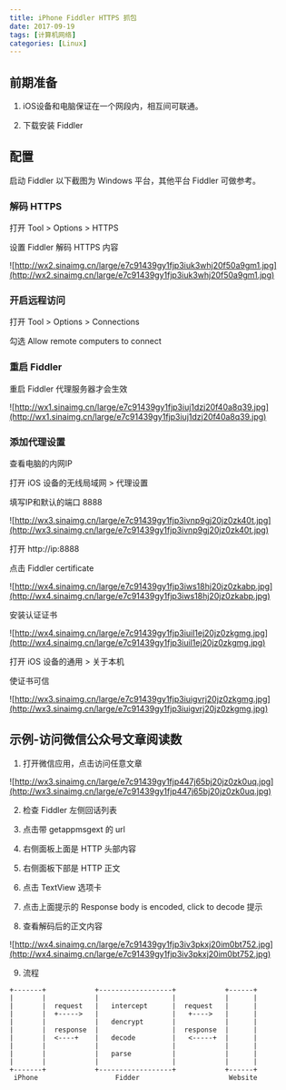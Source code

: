 ```yaml
---
title: iPhone Fiddler HTTPS 抓包
date: 2017-09-19
tags: [计算机网络]
categories: [Linux]
---
```


## 前期准备

1. iOS设备和电脑保证在一个网段内，相互间可联通。

2. 下载安装 Fiddler

## 配置

启动 Fiddler 以下截图为 Windows 平台，其他平台 Fiddler 可做参考。

### 解码 HTTPS

打开 Tool > Options > HTTPS 

设置 Fiddler 解码 HTTPS 内容

![http://wx2.sinaimg.cn/large/e7c91439gy1fjp3iuk3whj20f50a9gm1.jpg](http://wx2.sinaimg.cn/large/e7c91439gy1fjp3iuk3whj20f50a9gm1.jpg)


### 开启远程访问

打开 Tool > Options > Connections

勾选 Allow remote computers to connect


### 重启 Fiddler
重启 Fiddler 代理服务器才会生效


![http://wx1.sinaimg.cn/large/e7c91439gy1fjp3iuj1dzj20f40a8q39.jpg](http://wx1.sinaimg.cn/large/e7c91439gy1fjp3iuj1dzj20f40a8q39.jpg)

### 添加代理设置

查看电脑的内网IP

打开 iOS 设备的无线局域网 > 代理设置

填写IP和默认的端口 8888

![http://wx3.sinaimg.cn/large/e7c91439gy1fjp3ivnp9gj20jz0zk40t.jpg](http://wx3.sinaimg.cn/large/e7c91439gy1fjp3ivnp9gj20jz0zk40t.jpg)

打开 http://ip:8888

点击 Fiddler certificate 

![http://wx4.sinaimg.cn/large/e7c91439gy1fjp3iws18hj20jz0zkabp.jpg](http://wx4.sinaimg.cn/large/e7c91439gy1fjp3iws18hj20jz0zkabp.jpg)

安装认证证书

![http://wx4.sinaimg.cn/large/e7c91439gy1fjp3iuil1ej20jz0zkgmg.jpg](http://wx4.sinaimg.cn/large/e7c91439gy1fjp3iuil1ej20jz0zkgmg.jpg)

打开 iOS 设备的通用 > 关于本机

使证书可信

![http://wx3.sinaimg.cn/large/e7c91439gy1fjp3iuigvrj20jz0zkgmg.jpg](http://wx3.sinaimg.cn/large/e7c91439gy1fjp3iuigvrj20jz0zkgmg.jpg)

## 示例-访问微信公众号文章阅读数

1. 打开微信应用，点击访问任意文章

![http://wx3.sinaimg.cn/large/e7c91439gy1fjp447j65bj20jz0zk0uq.jpg](http://wx3.sinaimg.cn/large/e7c91439gy1fjp447j65bj20jz0zk0uq.jpg)

2. 检查 Fiddler 左侧回话列表

3. 点击带 getappmsgext 的 url

4. 右侧面板上面是 HTTP 头部内容

5. 右侧面板下部是 HTTP 正文

6. 点击 TextView 选项卡

7. 点击上面提示的 Response body is encoded, click to decode 提示

8. 查看解码后的正文内容

![http://wx4.sinaimg.cn/large/e7c91439gy1fjp3iv3pkxj20im0bt752.jpg](http://wx4.sinaimg.cn/large/e7c91439gy1fjp3iv3pkxj20im0bt752.jpg)

9. 流程

```
+-------+            +------------------+            +------+
|       |            |                  |            |      |
|       |  request   |   intercept      |  request   |      |
|       |  +----->   |                  |   +---->   |      |
|       |            |   dencrypt       |            |      |
|       |  response  |                  |  response  |      |
|       |  <----+    |   decode         |   <-----+  |      |
|       |            |                  |            |      |
|       |            |   parse          |            |      |
|       |            |                  |            |      |
+-------+            +------------------+            +------+
 iPhone                   Fidder                      Website
```



